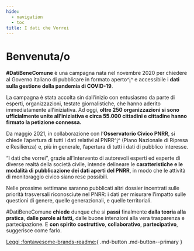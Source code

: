 ```yaml
---
hide:
  - navigation
  - toc
title: I dati che Vorrei
---
```


# Benvenuta/o

**\#DatiBeneComune** è una campagna nata nel novembre 2020 per chiedere al Governo italiano di pubblicare in formato aperto^[ℹ️](dati-che-vorrei/glossario.md#formato-aperto)^ e accessibile i **dati sulla gestione della pandemia di COVID-19**.

La campagna è stata accolta sin dall’inizio con entusiasmo da parte di esperti, organizzazioni, testate giornalistiche, che hanno aderito immediatamente all’iniziativa. Ad oggi, **oltre 250 organizzazioni si sono ufficialmente unite all’iniziativa e circa 55.000 cittadini e cittadine hanno firmato la petizione connessa.**

Da maggio 2021, in collaborazione con l’**Osservatorio Civico PNRR**, si chiede l’apertura di tutti i dati relativi al PNRR^[ℹ️](dati-che-vorrei/glossario.md#pnrr-piano-nazionale-di-ripresa-e-resilienza)^  (Piano Nazionale di Ripresa e Resilienza) e, più in generale, l’apertura di tutti i dati di pubblico interesse.

“I dati che vorrei”, grazie all’intervento di autorevoli esperti ed esperte di diverse realtà della società civile, intende delineare le **caratteristiche e le modalità di pubblicazione dei dati aperti del PNRR**, in modo che le attività di monitoraggio civico siano rese possibili.

Nelle prossime settimane saranno pubblicati altri dossier incentrati sulle priorità trasversali riconosciute nel PNRR: i dati per misurare l’impatto sulle questioni di genere, quelle generazionali, e quelle territoriali.

\#DatiBeneComune **chiede** dunque che si **passi** finalmente **dalla teoria alla pratica**, **dalle parole ai fatti,** dalle buone intenzioni alla vera trasparenza e partecipazione. E **con spirito** **costruttivo**, **collaborativo**, **partecipativo**, suggerisce come farlo.

[Leggi :fontawesome-brands-readme:](dati-che-vorrei){ .md-button .md-button--primary }
